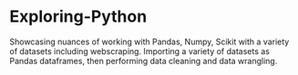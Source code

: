 # Exploring-Python
Showcasing nuances of working with Pandas, Numpy, Scikit with a variety of datasets including webscraping. 
Importing a variety of datasets as Pandas dataframes, then performing data cleaning and data wrangling.
